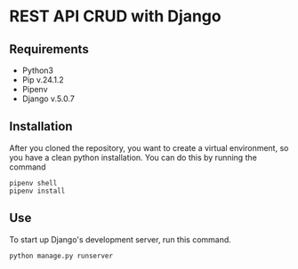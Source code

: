# REST API CRUD with Django

## Requirements
* Python3
* Pip v.24.1.2
* Pipenv
* Django v.5.0.7

## Installation
After you cloned the repository, you want to create a virtual environment, so you have a clean python installation. You can do this by running the command
```
pipenv shell
pipenv install
```
## Use
To start up Django's development server, run this command.
```
python manage.py runserver
```
